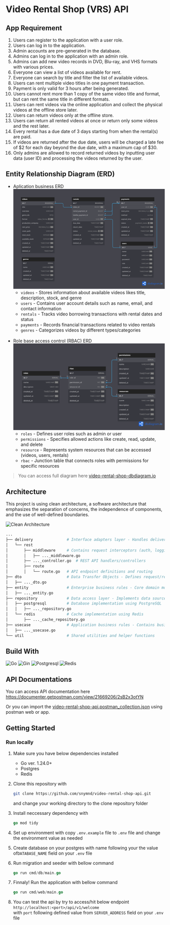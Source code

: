 # Video Rental Shop (VRS) API

## App Requirement

1. Users can register to the application with a user role.
2. Users can log in to the application.
3. Admin accounts are pre-generated in the database.
4. Admins can log in to the application with an admin role.
5. Admins can add new video records in DVD, Blu-ray, and VHS formats with various prices.
6. Everyone can view a list of videos available for rent.
7. Everyone can search by title and filter the list of available videos.
8. Users can rent multiple video titles in one payment transaction.
9. Payment is only valid for 3 hours after being generated.
10. Users cannot rent more than 1 copy of the same video title and format, but can rent the same title in different formats.
11. Users can rent videos via the online application and collect the physical videos at the offline store later.
12. Users can return videos only at the offline store.
13. Users can return all rented videos at once or return only some videos and the rest later.
14. Every rental has a due date of 3 days starting from when the rental(s) are paid.
15. If videos are returned after the due date, users will be charged a late fee of $2 for each day beyond the due date, with a maximum cap of $30.
16. Only admins are allowed to record returned videos by inputting user data (user ID) and processing the videos returned by the user.

## Entity Relationship Diagram (ERD)

- Aplication business ERD
  ![video rental shop api erd](./assets/video-rental-shop-erd.png)
  - `videos` - Stores information about available videos likes title, description, stock, and genre
  - `users` - Contains user account details such as name, email, and contact information
  - `rentals` - Tracks video borrowing transactions with rental dates and status
  - `payments` - Records financial transactions related to video rentals
  - `genres` - Categorizes videos by different types/categories
    <br><br>
- Role base access control (RBAC) ERD
  ![role base access control erd](./assets/rbac-erd.png)
  - `roles` - Defines user roles such as admin or user
  - `permissions` - Specifies allowed actions like create, read, update, and delete
  - `resource` - Represents system resources that can be accessed (videos, users, rentals)
  - `rbac` - Junction table that connects roles with permissions for specific resources

> You can access full diagram here [video-rental-shop-dbdiagram.io](https://dbdiagram.io/d/video-rental-shop-erd-6836d3116980ade2ebd7538e)

## Architecture

This project is using clean architecture, a software architecture that emphasizes the separation of concerns, the independence of components, and the use of well-defined boundaries.

![Clean Architecture](https://blog.cleancoder.com/uncle-bob/images/2012-08-13-the-clean-architecture/CleanArchitecture.jpg)

```bash
...
├── delivery               # Interface adapters layer - Handles delivery method for data access
│   └── rest
│       ├── middleware     # Contains request interceptors (auth, logging, etc.)
│       │   ├── ..._middleware.go
│       ├── ..._controller.go  # REST API handlers/controllers
│       ├── route
│       │   └── route.go   # API endpoint definitions and routing
├── dto                    # Data Transfer Objects - Defines request/response data structures
│   ├── ..._dto.go
├── entity                 # Enterprise business rules - Core domain models
│   ├── ..._entity.go
├── repository             # Data access layer - Implements data source interfaces
│   ├── postgresql         # Database implementation using PostgreSQL
│   │   ├── ..._repository.go
│   └── redis              # Cache implementation using Redis
│       ├── ..._cache_repository.go
├── usecase                # Application business rules - Contains business logic
│   ├── ..._usecase.go
└── util                   # Shared utilities and helper functions
```

## Build With

![Go](https://img.shields.io/badge/-Go-333333?style=flat&logo=go)
![Gin](https://img.shields.io/badge/-Gin-333333?style=flat&logo=gin)
![Postgresql](https://img.shields.io/badge/-Postgresql-333333?style=flat&logo=postgresql)
![Redis](https://img.shields.io/badge/-Redis-333333?style=flat&logo=redis)

## API Documentations

You can access API documentation here https://documenter.getpostman.com/view/21669206/2sB2x3otYN

Or you can import the
[video-rental-shop-api.postman_collection.json](./video-rental-shop-api.postman_collection.json) using postman web or app.

## Getting Started

### Run locally

1. Make sure you have below dependencies installed
   - Go ver. 1.24.0+
   - Postgres
   - Redis
2. Clone this repository with

   ```bash
   git clone https://github.com/snymnd/video-rental-shop-api.git
   ```

   and change your working directory to the clone repository folder

3. Install neccessary dependency with
   ```go
   go mod tidy
   ```
4. Set up environment with copy `.env.example` file to `.env` file and change the environment value as needed
5. Create database on your postgres with name following your the value of`DATABASE_NAME` field on your `.env` file
6. Run migration and seeder with bellow command
   ```go
   go run cmd/db/main.go
   ```
7. Finnaly! Run the application with bellow command
   ```go
   go run cmd/web/main.go
   ```
8. You can test the api by try to access/hit below endpoint <br>
   `http://localhost:<port>/api/v1/welcome` <br> with `port` following defined value from `SERVER_ADDRESS` field on your `.env` file
